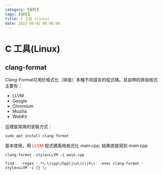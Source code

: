```yaml
---
category: [編程]
tags: [編程]
title: C 工具 (Linux)
date: 2022-06-01 06:00:00
---
```


# C 工具(Linux)

## clang-format

Clang-Format可用於格式化（排版）多種不同語言的程式碼。其自帶的排版格式主要有：
 - LLVM
 - Google
 - Chromium
 - Mozilla
 - WebKit

這裡是常用的安裝方式：

```shell
sudo apt install clang-format
```
基本使用，用 <font color="#FF1000">LLVM</font> 程式碼風格格式化 *main.cpp*, 結果直接寫到 *main.cpp*

```shell
clang-format -style=LLVM -i main.cpp
```


```shell
find . -regex '.*\.\(cpp\|hpp\|cu\|c\|h\)' -exec clang-format -style=LLVM -i {} \;
```






